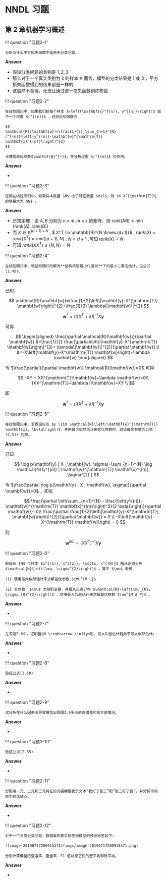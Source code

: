 # NNDL 习题

## 第 2 章机器学习概述

!!! question "习题2-1"

    分析为什么平方损失函数不适用于分类问题。

**Answer**

-   假设分类问题的类别是 ${1,2,3}$
-   那么对于一个真实类别为 2 的样本 X 而言，模型的分类结果是 1 或 3 ，平方损失函数得到的结果都是一样的
-   这显然不合理，无法让通过这一损失函数训练模型

!!! question "习题2-2"


    在线性回归中，如果我们给每个样本 $\left(\mathbf{x}^{(n)}, y^{(n)}\right)$ 赋予一个权重 $r^{(n)}$ ，经验风险函数为
    
    $$
    \mathcal{R}(\mathbf{w})=\frac{1}{2} \sum_{n=1}^{N} r^{(n)}\left(y^{(n)}-\mathbf{w}^{\mathrm{T}} \mathbf{x}^{(n)}\right)^{2}
    $$
    
    计算其最优参数$\mathbf{W}^{*}$，并分析权重 $r^{(n)}$ 的作用。

**Answer**

-   

!!! question "习题2-3"

    证明在线性回归中，如果样本数量 $N$ 小于特征数量 $d+1$，则 $X X^{\mathrm{T}}$ 的秩最大为 $N$ 。

**Answer**

-   已知定理：设 $A,B$ 分别为 $n\times m,m \times s$ 的矩阵，则 $\mathrm{rank}(\mathrm{AB}) \leqslant \min \{\mathrm{rank}(\mathrm{A}), \mathrm{rank}(\mathrm{B})\}$
-   而 $X \in \mathbb{R}^{(d+1) \times N}$ , $ X^T \in \mathbb{R}^{N \times (d+1)}$ , $rank(X)=rank(X^{T})=min((d+1),N)$ , $N < d+1$ .可知 $rank(X)=N$
-   可知 $rank(XX^T) \leq \{N,N\} = N$

!!! question "习题2-4"

	在线性回归中，验证岭回归的解为**结构风险最小化准则**下的最小二乘法估计，见公式(2.45)。

**Answer**

已知

$$
\mathcal{R}(\mathbf{w})=\frac{1}{2}\left\|\mathbf{y}-X^{\mathrm{T}} \mathbf{w}\right\|^{2}+\frac{1}{2} \lambda\|\mathbf{w}\|^{2}
$$

$$
\mathbf{w}^{*}=\left(X X^{\mathrm{T}}+\lambda I\right)^{-1} X \mathbf{y}
$$

可得

$$
\begin{aligned} 
\frac{\partial \mathcal{R}(\mathbf{w})}{\partial \mathbf{w}} &=\frac{1}{2} \frac{\partial\left\|\mathbf{y}-X^{\mathrm{T}} \mathbf{w}\right\|^{2}+ \lambda\|\mathbf{w}\|^{2}}{\partial \mathbf{w}} \\ 
&=-X\left(\mathbf{y}-X^{\mathrm{T}} \mathbf{w}\right)+\lambda \mathbf{w} 
\end{aligned}
$$

令 $\frac{\partial}{\partial \mathbf{w}} \mathcal{R}(\mathbf{w})=0$ 可得

$$
-XY + XX^{\mathrm{T}}\mathbf{w}+\lambda \mathbf{w}=0\\
(XX^{\mathrm{T}}+\lambda I)\mathbf{w}=XY \\
$$

即

$$
\mathbf{w}^{*}=\left(X X^{\mathrm{T}}+\lambda I\right)^{-1} X \mathbf{y}
$$

!!! question "习题2-5"

    在线性回归中，若假设标签 $y \sim \mathcal{N}\left(\mathbf{w}^{\mathrm{T}} \mathbf{x}, \beta\right)$，并用最大似然估计来优化参数时，验证最优参数为公式(2.51) 的解。

**Answer**

已知

$$
\log p(\mathbf{y} | X ; \mathbf{w}, \sigma)=\sum_{n=1}^{N} \log \mathcal{N}(y^{(n)} | \mathbf{w}^{\mathrm{T}} \mathbf{x}^{(n)}, \sigma^{2} )
$$

令 $\frac{\partial \log p(\mathbf{y} | X ; \mathbf{w}, \sigma)}{\partial \mathbf{w}}=0$ ，即有

$$
\frac{\partial \left(\sum _{n=1}^{N} - \frac{\left(y^{(n)}-\mathbf{w}^{\mathrm{T}} \mathbf{x}^{(n)}\right)^2}{2 \beta}\right)}{\partial \mathbf{w}}=0\\
\frac{\partial \frac{1}{2}\left\|\mathbf{y}-X^{\mathrm{T}} \mathbf{w}\right\|^{2}}{\partial \mathbf{w}} = 0 \\
-X\left(\mathbf{y}-X^{\mathrm{T}} \mathbf{w}\right) = 0
$$

则

$$
\mathbf{w}^{M L}=\left(X X^{\mathrm{T}}\right)^{-1} X \mathbf{y}
$$


!!! question "习题2-6"

    假设有 $N$ 个样本 $x^{(1)}, x^{(2)}, \cdots, x^{(N)}$ 服从正态分布 $\mathcal{N}\left(\mu, \sigma^{2}\right)$ ，其中 $\mu$ 未知
    
    (1) 使用最大似然估计来求解最优参数 $\mu^{M L}$
    
    (2) 若参数  $\mu$ 为随机变量，并服从正态分布 $\mathcal{N}\left(\mu_{0}, \sigma_{0}^{2}\right)$ ，使用最大后验估计来求解最优参数 $\mu^{M A P}$ 。

**Answer**

-   

!!! question "习题2-7"

	在习题2-6中，证明当$N \rightarrow \infty$时，最大后验估计趋向于最大似然估计。

**Answer**

-   

!!! question "习题2-8"

	验证公式(2.60)

**Answer**

-   

!!! question "习题2-9"

	试分析在什么因素会导致模型出现图2.6所示的高偏差和高方差情况。

**Answer**

-   

!!! question "习题2-10"

	验证公式(2.65)

**Answer**

-   

!!! question "习题2-11"

	分别用一元、二元和三元特征的词袋模型表示文本“我打了张三”和“张三打了我”，并分析不同模型的优缺点。

**Answer**

-   

!!! question "习题2-12"

    对于一个三类分类问题，数据集的真实标签和模型的预测标签如下：
    
    ![image-20190717200915371](imgs/image-20190717200915371.png)
    
    分别计算模型的查准率、查全率、F1 值以及它们的宏平均和微平均。

**Answer**

-   

